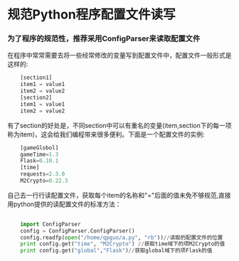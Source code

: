 # 规范Python程序配置文件读写 #
### 为了程序的规范性，推荐采用ConfigParser来读取配置文件 ###
在程序中常常需要去将一些经常修改的变量写到配置文件中，配置文件一般形式是这样的: 

```python
	[section1] 
	item1 = value1 
	item2 = value2 
	[section2] 
	item1 = value1 
	item2 = value2
```
 
有了section的好处是，不同section中可以有重名的变量(item,section下的每一项称为item)，这会给我们编程带来很多便利。下面是一个配置文件的实例: 

```python
	[gameGlobol]  
	gameTime=1.3             
	Flask=0.10.1 
	[time]      
	requests=2.3.0         
	M2Crypto=0.22.3 
```

自己去一行行读配置文件，获取每个item的名称和"="后面的值未免不够规范,直接用python提供的读配置文件的标准方法： 

```python
 
	import ConfigParser 	  
	config = ConfigParser.ConfigParser() 
	config.readfp(open("/home/qpguo/a.py", "rb"))//读取的配置文件的位置 
	print config.get("time", "M2Crypto") //获取time域下的项M2Crypto的值 
	print config.get("global","Flask")//获取global域下的项Flask的值
```
